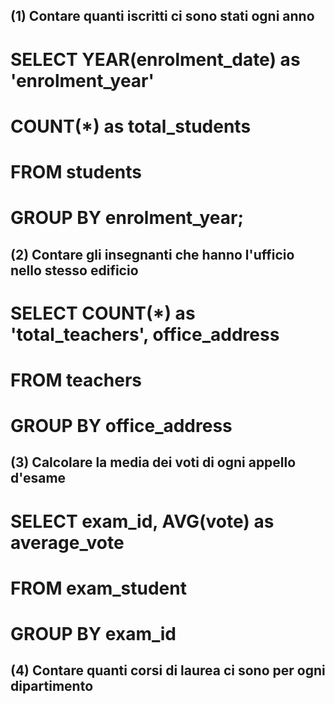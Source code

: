 ## (1) Contare quanti iscritti ci sono stati ogni anno

# SELECT YEAR(enrolment_date) as 'enrolment_year'
# COUNT(*) as total_students 
# FROM students 
# GROUP BY enrolment_year;

## (2) Contare gli insegnanti che hanno l'ufficio nello stesso edificio

# SELECT COUNT(*) as 'total_teachers', office_address 
# FROM teachers 
# GROUP BY office_address

## (3) Calcolare la media dei voti di ogni appello d'esame

# SELECT exam_id, AVG(vote) as average_vote 
# FROM exam_student 
# GROUP BY exam_id

## (4) Contare quanti corsi di laurea ci sono per ogni dipartimento
 
